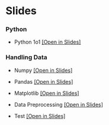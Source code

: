 # Slides

### Python
* Python 1o1  [[Open in Slides]](https://docs.google.com/presentation/d/1RHuJuWgB1svTWAp-QNPct3qSutXOHTzkTZMOfa08rek/edit?usp=sharing)

### Handling Data
* Numpy  [[Open in Slides]](https://docs.google.com/presentation/d/1QgjeWUApNRj88OXxikJz4g29A1hDcDLRwsExRz6KHZM/edit?usp=sharing)
* Pandas  [[Open in Slides]](https://docs.google.com/presentation/d/11y8iBixWeEUp3Izwcuj3XiyZ_vV5ULsaPXuZdNkuGD4/edit?usp=sharing)
* Matplotlib  [[Open in Slides]](https://docs.google.com/presentation/d/1H3AkukLDCqUHyi6DkOgEeXddgUEsJ7qR58FAiWNZ68Q/edit?usp=sharing)
* Data Preprocessing  [[Open in Slides]](https://docs.google.com/presentation/d/1IOO34sOVVoxltDiaJ3_W9b44kvIAYxv28gvXrw2JWlg/edit?usp=sharing)




* Test  [[Open in Slides]]()
